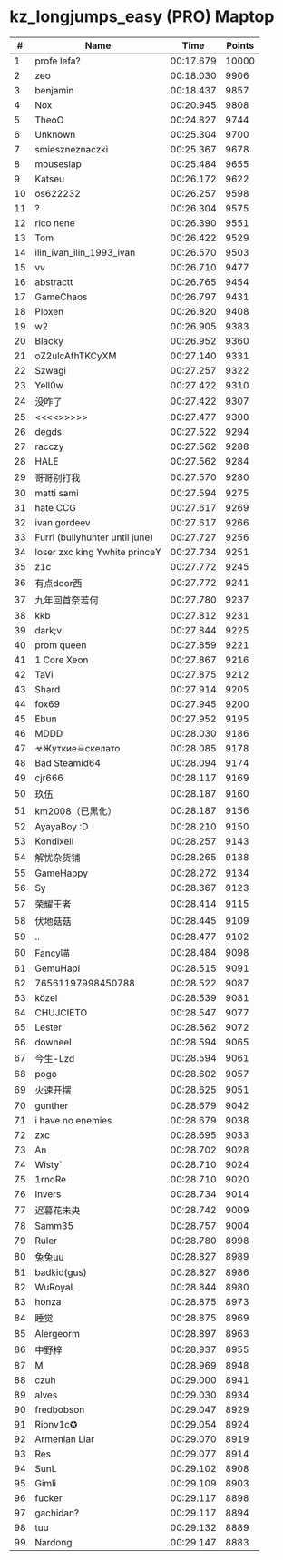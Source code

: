 # kz_longjumps_easy (PRO) Maptop

|  # | Name | Time | Points |
|-------------- | -------------- | -------------- | -------------- | 
| 1 | profe lefa? | 00:17.679 | 10000 | 
| 2 | zeo | 00:18.030 | 9906 | 
| 3 | benjamin | 00:18.437 | 9857 | 
| 4 | Nox | 00:20.945 | 9808 | 
| 5 | TheoO | 00:24.827 | 9744 | 
| 6 | Unknown | 00:25.304 | 9700 | 
| 7 | smieszneznaczki | 00:25.367 | 9678 | 
| 8 | mouseslap | 00:25.484 | 9655 | 
| 9 | Katseu | 00:26.172 | 9622 | 
| 10 | os622232 | 00:26.257 | 9598 | 
| 11 | ? | 00:26.304 | 9575 | 
| 12 | rico nene | 00:26.390 | 9551 | 
| 13 | Tom | 00:26.422 | 9529 | 
| 14 | ilin_ivan_ilin_1993_ivan | 00:26.570 | 9503 | 
| 15 | vv | 00:26.710 | 9477 | 
| 16 | abstractt | 00:26.765 | 9454 | 
| 17 | GameChaos | 00:26.797 | 9431 | 
| 18 | Ploxen | 00:26.820 | 9408 | 
| 19 | w2 | 00:26.905 | 9383 | 
| 20 | Blacky | 00:26.952 | 9360 | 
| 21 | oZ2ulcAfhTKCyXM | 00:27.140 | 9331 | 
| 22 | Szwagi | 00:27.257 | 9322 | 
| 23 | Yell0w | 00:27.422 | 9310 | 
| 24 | 没咋了 | 00:27.422 | 9307 | 
| 25 | <<<<<Real MaN>>>>>> | 00:27.477 | 9300 | 
| 26 | degds | 00:27.522 | 9294 | 
| 27 | racczy | 00:27.562 | 9288 | 
| 28 | HALE | 00:27.562 | 9284 | 
| 29 | 哥哥别打我 | 00:27.570 | 9280 | 
| 30 | matti sami | 00:27.594 | 9275 | 
| 31 | hate CCG | 00:27.617 | 9269 | 
| 32 | ivan gordeev | 00:27.617 | 9266 | 
| 33 | Furri (bullyhunter until june) | 00:27.727 | 9256 | 
| 34 | loser zxc king ϒwhite princeϒ | 00:27.734 | 9251 | 
| 35 | z1c | 00:27.772 | 9245 | 
| 36 | 有点door西 | 00:27.772 | 9241 | 
| 37 | 九年回首奈若何 | 00:27.780 | 9237 | 
| 38 | kkb | 00:27.812 | 9231 | 
| 39 | dark;v | 00:27.844 | 9225 | 
| 40 | prom queen | 00:27.859 | 9221 | 
| 41 | 1 Core Xeon | 00:27.867 | 9216 | 
| 42 | TaVi | 00:27.875 | 9212 | 
| 43 | Shard | 00:27.914 | 9205 | 
| 44 | fox69 | 00:27.945 | 9200 | 
| 45 | Ebun | 00:27.952 | 9195 | 
| 46 | MDDD | 00:28.030 | 9186 | 
| 47 | ☣Жуткие☠скелато | 00:28.085 | 9178 | 
| 48 | Bad Steamid64 | 00:28.094 | 9174 | 
| 49 | cjr666 | 00:28.117 | 9169 | 
| 50 | 玖伍 | 00:28.187 | 9160 | 
| 51 | km2008（已黑化） | 00:28.187 | 9156 | 
| 52 | AyayaBoy :D | 00:28.210 | 9150 | 
| 53 | Kondixell | 00:28.257 | 9143 | 
| 54 | 解忧杂货铺 | 00:28.265 | 9138 | 
| 55 | GameHappy | 00:28.272 | 9134 | 
| 56 | Sy | 00:28.367 | 9123 | 
| 57 | 荣耀王者 | 00:28.414 | 9115 | 
| 58 | 伏地菇菇 | 00:28.445 | 9109 | 
| 59 | .. | 00:28.477 | 9102 | 
| 60 | Fancy喵 | 00:28.484 | 9098 | 
| 61 | GemuHapi | 00:28.515 | 9091 | 
| 62 | 76561197998450788 | 00:28.522 | 9087 | 
| 63 | közel | 00:28.539 | 9081 | 
| 64 | CHUJCIETO | 00:28.547 | 9077 | 
| 65 | Lester | 00:28.562 | 9072 | 
| 66 | downeel | 00:28.594 | 9065 | 
| 67 | 今生-Lzd | 00:28.594 | 9061 | 
| 68 | pogo | 00:28.602 | 9057 | 
| 69 | 火速开摆 | 00:28.625 | 9051 | 
| 70 | gunther | 00:28.679 | 9042 | 
| 71 | i have no enemies | 00:28.679 | 9038 | 
| 72 | zxc | 00:28.695 | 9033 | 
| 73 | An | 00:28.702 | 9028 | 
| 74 | Wisty` | 00:28.710 | 9024 | 
| 75 | 1rnoRe | 00:28.710 | 9020 | 
| 76 | Invers | 00:28.734 | 9014 | 
| 77 | 迟暮花未央 | 00:28.742 | 9009 | 
| 78 | Samm35 | 00:28.757 | 9004 | 
| 79 | Ruler | 00:28.780 | 8998 | 
| 80 | 兔兔uu | 00:28.827 | 8989 | 
| 81 | badkid(gus) | 00:28.827 | 8986 | 
| 82 | WuRoyaL | 00:28.844 | 8980 | 
| 83 | honza | 00:28.875 | 8973 | 
| 84 | 睡觉 | 00:28.875 | 8969 | 
| 85 | Alergeorm | 00:28.897 | 8963 | 
| 86 | 中野梓 | 00:28.937 | 8955 | 
| 87 | M | 00:28.969 | 8948 | 
| 88 | czuh | 00:29.000 | 8941 | 
| 89 | alves | 00:29.030 | 8934 | 
| 90 | fredbobson | 00:29.047 | 8929 | 
| 91 | Rionv1c✪ | 00:29.054 | 8924 | 
| 92 | Armenian Liar | 00:29.070 | 8919 | 
| 93 | Res | 00:29.077 | 8914 | 
| 94 | SunL | 00:29.102 | 8908 | 
| 95 | Gimli | 00:29.109 | 8903 | 
| 96 | fucker | 00:29.117 | 8898 | 
| 97 | gachidan? | 00:29.117 | 8894 | 
| 98 | tuu | 00:29.132 | 8889 | 
| 99 | Nardong | 00:29.147 | 8883 | 

